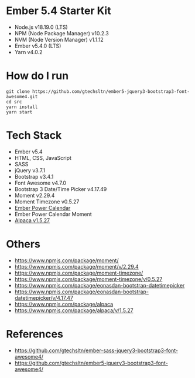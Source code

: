 # Ember 5.4 Starter Kit
+ Node.js v18.19.0 (LTS)
+ NPM (Node Package Manager) v10.2.3
+ NVM (Node Version Manager) v1.1.12
+ Ember v5.4.0 (LTS)
+ Yarn v4.0.2

# How do I run
```
git clone https://github.com/gtechsltn/ember5-jquery3-bootstrap3-font-awesome4.git
cd src
yarn install
yarn start
```

# Tech Stack
+ Ember v5.4
+ HTML, CSS, JavaScript
+ SASS
+ jQuery v3.7.1
+ Bootstrap v3.4.1
+ Font Awesome v4.7.0
+ Bootstrap 3 Date/Time Picker v4.17.49
+ Moment v2.29.4
+ Moment Timezone v0.5.27
+ [Ember Power Calendar](https://ember-power-calendar.com/)
+ Ember Power Calendar Moment
+ [Alpaca v1.5.27](http://www.alpacajs.org/)

# Others
+ https://www.npmjs.com/package/moment/
+ https://www.npmjs.com/package/moment/v/2.29.4
+ https://www.npmjs.com/package/moment-timezone/
+ https://www.npmjs.com/package/moment-timezone/v/0.5.27
+ https://www.npmjs.com/package/eonasdan-bootstrap-datetimepicker
+ https://www.npmjs.com/package/eonasdan-bootstrap-datetimepicker/v/4.17.47
+ https://www.npmjs.com/package/alpaca
+ https://www.npmjs.com/package/alpaca/v/1.5.27

# References
+ https://github.com/gtechsltn/ember-sass-jquery3-bootstrap3-font-awesome4/
+ https://github.com/gtechsltn/ember5-jquery3-bootstrap3-font-awesome4/
